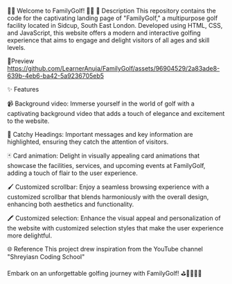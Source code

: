 🏌️‍♂️ Welcome to FamilyGolf! 🏌️‍♀️
📜 Description
This repository contains the code for the captivating landing page of "FamilyGolf," a multipurpose golf facility located in Sidcup, South East London. Developed using HTML, CSS, and JavaScript, this website offers a modern and interactive golfing experience that aims to engage and delight visitors of all ages and skill levels.

👀Preview
https://github.com/LearnerAnuja/FamilyGolf/assets/96904529/2a83ade8-639b-4eb6-ba42-5a9236705eb5


✨ Features

📹 Background video: Immerse yourself in the world of golf with a captivating background video that adds a touch of elegance and excitement to the website.

🎯 Catchy Headings: Important messages and key information are highlighted, ensuring they catch the attention of visitors.

🃏 Card animation: Delight in visually appealing card animations that showcase the facilities, services, and upcoming events at FamilyGolf, adding a touch of flair to the user experience.

🖌️ Customized scrollbar: Enjoy a seamless browsing experience with a customized scrollbar that blends harmoniously with the overall design, enhancing both aesthetics and functionality.

🖍️ Customized selection: Enhance the visual appeal and personalization of the website with customized selection styles that make the user experience more delightful.


🌐 Reference
This project drew inspiration from the YouTube channel "Shreyiasn Coding School" 

Embark on an unforgettable golfing journey with FamilyGolf! ⛳️🏌️‍♂️🏌️‍♀️





